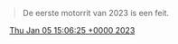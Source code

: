 > De eerste motorrit van 2023 is een feit\.

<img src="../../media/tweet.ico" width="12" /> [Thu Jan 05 15:06:25 +0000 2023](https://twitter.com/DromerDenker/status/1611016272908541956)